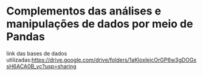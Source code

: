 # Complementos das análises e manipulações de dados por meio de Pandas
link das bases de dados utilizadas:https://drive.google.com/drive/folders/1aKloxlejcOrGP6w3gDOGxsH6ACA0B_yc?usp=sharing
